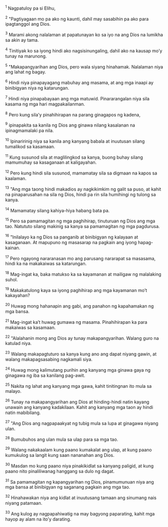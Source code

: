 <sup>1</sup>
Nagpatuloy pa si Elihu, 

<sup>2</sup>
"Pagtiyagaan mo pa ako ng kaunti, dahil may sasabihin pa ako para ipagtanggol ang Dios. 

<sup>3</sup>
Marami akong nalalaman at papatunayan ko sa iyo na ang Dios na lumikha sa akin ay tama. 

<sup>4</sup>
Tinitiyak ko sa iyong hindi ako nagsisinungaling, dahil ako na kausap moʼy tunay na marunong. 

<sup>5</sup>
"Makapangyarihan ang Dios, pero wala siyang hinahamak. Nalalaman niya ang lahat ng bagay. 

<sup>6</sup>
Hindi niya pinapayagang mabuhay ang masama, at ang mga inaapi ay binibigyan niya ng katarungan. 

<sup>7</sup>
Hindi niya pinapabayaan ang mga matuwid. Pinararangalan niya sila kasama ng mga hari magpakailanman. 

<sup>8</sup>
Pero kung silaʼy pinahihirapan na parang ginagapos ng kadena, 

<sup>9</sup>
ipinapakita sa kanila ng Dios ang ginawa nilang kasalanan na ipinagmamalaki pa nila. 

<sup>10</sup>
Ipinaririnig niya sa kanila ang kanyang babala at inuutusan silang tumalikod sa kasamaan. 

<sup>11</sup>
Kung susunod sila at maglilingkod sa kanya, buong buhay silang mamumuhay sa kasaganaan at kaligayahan. 

<sup>12</sup>
Pero kung hindi sila susunod, mamamatay sila sa digmaan na kapos sa kaalaman. 

<sup>13</sup>
"Ang mga taong hindi makadios ay nagkikimkim ng galit sa puso, at kahit na pinaparusahan na sila ng Dios, hindi pa rin sila humihingi ng tulong sa kanya. 

<sup>14</sup>
Mamamatay silang kahiya-hiya habang bata pa. 

<sup>15</sup>
Pero sa pamamagitan ng mga paghihirap, tinuturuan ng Dios ang mga tao. Natututo silang makinig sa kanya sa pamamagitan ng mga pagdurusa. 

<sup>16</sup>
"Inilalayo ka ng Dios sa panganib at binibigyan ng kalayaan at kasaganaan. At mapupuno ng masasarap na pagkain ang iyong hapag-kainan. 

<sup>17</sup>
Pero ngayong nararanasan mo ang parusang nararapat sa masasama, hindi ka na makakaiwas sa katarungan. 

<sup>18</sup>
Mag-ingat ka, baka matukso ka sa kayamanan at mailigaw ng malalaking suhol. 

<sup>19</sup>
Makakatulong kaya sa iyong paghihirap ang mga kayamanan moʼt kakayahan? 

<sup>20</sup>
Huwag mong hahanapin ang gabi, ang panahon ng kapahamakan ng mga bansa. 

<sup>21</sup>
Mag-ingat kaʼt huwag gumawa ng masama. Pinahihirapan ka para makaiwas sa kasamaan. 

<sup>22</sup>
"Alalahanin mong ang Dios ay tunay makapangyarihan. Walang guro na katulad niya. 

<sup>23</sup>
Walang makapagtuturo sa kanya kung ano ang dapat niyang gawin, at walang makapagsasabing nagkamali siya. 

<sup>24</sup>
Huwag mong kalimutang purihin ang kanyang mga ginawa gaya ng ginagawa ng iba sa kanilang pag-awit. 

<sup>25</sup>
Nakita ng lahat ang kanyang mga gawa, kahit tinitingnan ito mula sa malayo. 

<sup>26</sup>
Tunay na makapangyarihan ang Dios at hinding-hindi natin kayang unawain ang kanyang kadakilaan. Kahit ang kanyang mga taon ay hindi natin mabibilang. 

<sup>27</sup>
"Ang Dios ang nagpapaakyat ng tubig mula sa lupa at ginagawa niyang ulan. 

<sup>28</sup>
Bumubuhos ang ulan mula sa ulap para sa mga tao. 

<sup>29</sup>
Walang nakakaalam kung paano kumakalat ang ulap, at kung paano kumukulog sa langit kung saan nananahan ang Dios. 

<sup>30</sup>
Masdan mo kung paano niya pinakikidlat sa kanyang paligid, at kung paano nito pinaliliwanag hanggang sa dulo ng dagat. 

<sup>31</sup>
Sa pamamagitan ng kapangyarihan ng Dios, pinamumunuan niya ang mga bansa at binibigyan ng saganang pagkain ang mga tao. 

<sup>32</sup>
Hinahawakan niya ang kidlat at inuutusang tamaan ang sinumang nais niyang patamaan. 

<sup>33</sup>
Ang kulog ay nagpapahiwatig na may bagyong paparating, kahit mga hayop ay alam na itoʼy darating.